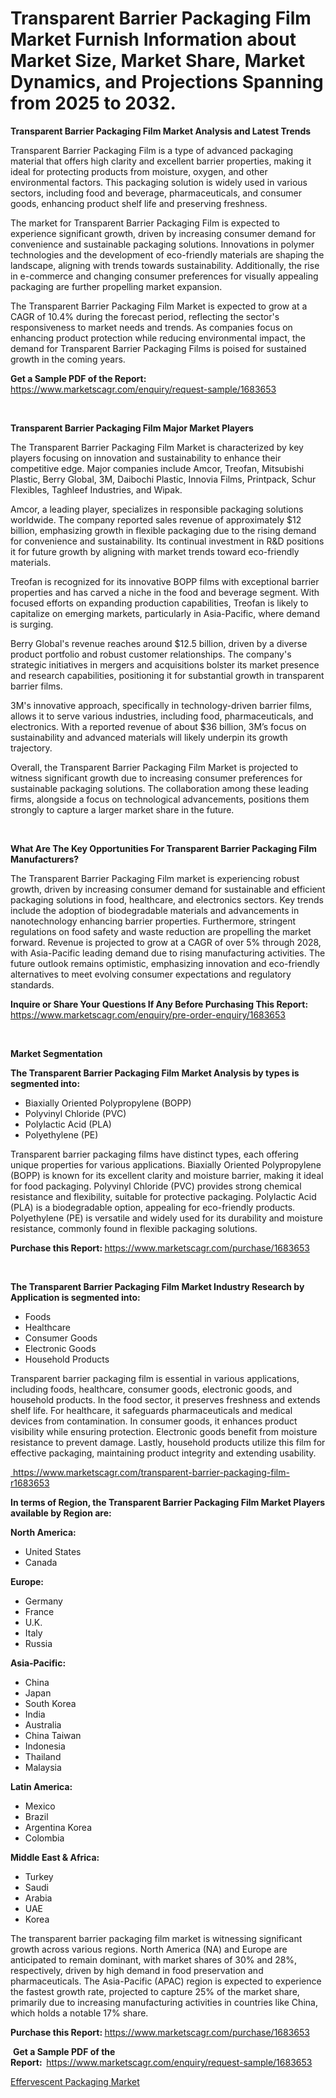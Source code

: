 <p><h1>Transparent Barrier Packaging Film Market Furnish Information about Market Size, Market Share, Market Dynamics, and Projections Spanning from 2025 to 2032.</h1></p><p><strong>Transparent Barrier Packaging Film Market Analysis and Latest Trends</strong></p>
<p><p>Transparent Barrier Packaging Film is a type of advanced packaging material that offers high clarity and excellent barrier properties, making it ideal for protecting products from moisture, oxygen, and other environmental factors. This packaging solution is widely used in various sectors, including food and beverage, pharmaceuticals, and consumer goods, enhancing product shelf life and preserving freshness.</p><p>The market for Transparent Barrier Packaging Film is expected to experience significant growth, driven by increasing consumer demand for convenience and sustainable packaging solutions. Innovations in polymer technologies and the development of eco-friendly materials are shaping the landscape, aligning with trends towards sustainability. Additionally, the rise in e-commerce and changing consumer preferences for visually appealing packaging are further propelling market expansion.</p><p>The Transparent Barrier Packaging Film Market is expected to grow at a CAGR of 10.4% during the forecast period, reflecting the sector's responsiveness to market needs and trends. As companies focus on enhancing product protection while reducing environmental impact, the demand for Transparent Barrier Packaging Films is poised for sustained growth in the coming years.</p></p>
<p><strong>Get a Sample PDF of the Report:&nbsp;</strong> <a href="https://www.marketscagr.com/enquiry/request-sample/1683653?utm_campaign=1848&utm_medium=2&utm_source=Github&utm_content=ia&utm_term=08032025&utm_id=transparent-barrier-packaging-film">https://www.marketscagr.com/enquiry/request-sample/1683653</a></p>
<p>&nbsp;</p>
<p><strong>Transparent Barrier Packaging Film Major Market Players</strong></p>
<p><p>The Transparent Barrier Packaging Film Market is characterized by key players focusing on innovation and sustainability to enhance their competitive edge. Major companies include Amcor, Treofan, Mitsubishi Plastic, Berry Global, 3M, Daibochi Plastic, Innovia Films, Printpack, Schur Flexibles, Taghleef Industries, and Wipak.</p><p>Amcor, a leading player, specializes in responsible packaging solutions worldwide. The company reported sales revenue of approximately $12 billion, emphasizing growth in flexible packaging due to the rising demand for convenience and sustainability. Its continual investment in R&D positions it for future growth by aligning with market trends toward eco-friendly materials.</p><p>Treofan is recognized for its innovative BOPP films with exceptional barrier properties and has carved a niche in the food and beverage segment. With focused efforts on expanding production capabilities, Treofan is likely to capitalize on emerging markets, particularly in Asia-Pacific, where demand is surging.</p><p>Berry Global's revenue reaches around $12.5 billion, driven by a diverse product portfolio and robust customer relationships. The company's strategic initiatives in mergers and acquisitions bolster its market presence and research capabilities, positioning it for substantial growth in transparent barrier films.</p><p>3M's innovative approach, specifically in technology-driven barrier films, allows it to serve various industries, including food, pharmaceuticals, and electronics. With a reported revenue of about $36 billion, 3M’s focus on sustainability and advanced materials will likely underpin its growth trajectory.</p><p>Overall, the Transparent Barrier Packaging Film Market is projected to witness significant growth due to increasing consumer preferences for sustainable packaging solutions. The collaboration among these leading firms, alongside a focus on technological advancements, positions them strongly to capture a larger market share in the future.</p></p>
<p>&nbsp;</p>
<p><strong>What Are The Key Opportunities For Transparent Barrier Packaging Film Manufacturers?</strong></p>
<p><p>The Transparent Barrier Packaging Film market is experiencing robust growth, driven by increasing consumer demand for sustainable and efficient packaging solutions in food, healthcare, and electronics sectors. Key trends include the adoption of biodegradable materials and advancements in nanotechnology enhancing barrier properties. Furthermore, stringent regulations on food safety and waste reduction are propelling the market forward. Revenue is projected to grow at a CAGR of over 5% through 2028, with Asia-Pacific leading demand due to rising manufacturing activities. The future outlook remains optimistic, emphasizing innovation and eco-friendly alternatives to meet evolving consumer expectations and regulatory standards.</p></p>
<p><strong>Inquire or Share Your Questions If Any Before Purchasing This Report:</strong> <a href="https://www.marketscagr.com/enquiry/pre-order-enquiry/1683653?utm_campaign=1848&utm_medium=2&utm_source=Github&utm_content=ia&utm_term=08032025&utm_id=transparent-barrier-packaging-film">https://www.marketscagr.com/enquiry/pre-order-enquiry/1683653</a></p>
<p>&nbsp;</p>
<p><strong>Market Segmentation</strong></p>
<p><strong>The Transparent Barrier Packaging Film Market Analysis by types is segmented into:</strong></p>
<p><ul><li>Biaxially Oriented Polypropylene (BOPP)</li><li>Polyvinyl Chloride (PVC)</li><li>Polylactic Acid (PLA)</li><li>Polyethylene (PE)</li></ul></p>
<p><p>Transparent barrier packaging films have distinct types, each offering unique properties for various applications. Biaxially Oriented Polypropylene (BOPP) is known for its excellent clarity and moisture barrier, making it ideal for food packaging. Polyvinyl Chloride (PVC) provides strong chemical resistance and flexibility, suitable for protective packaging. Polylactic Acid (PLA) is a biodegradable option, appealing for eco-friendly products. Polyethylene (PE) is versatile and widely used for its durability and moisture resistance, commonly found in flexible packaging solutions.</p></p>
<p><strong>Purchase this Report:&nbsp;</strong><a href="https://www.marketscagr.com/purchase/1683653?utm_campaign=1848&utm_medium=2&utm_source=Github&utm_content=ia&utm_term=08032025&utm_id=transparent-barrier-packaging-film">https://www.marketscagr.com/purchase/1683653</a></p>
<p>&nbsp;</p>
<p><strong>The Transparent Barrier Packaging Film Market Industry Research by Application is segmented into:</strong></p>
<p><ul><li>Foods</li><li>Healthcare</li><li>Consumer Goods</li><li>Electronic Goods</li><li>Household Products</li></ul></p>
<p><p>Transparent barrier packaging film is essential in various applications, including foods, healthcare, consumer goods, electronic goods, and household products. In the food sector, it preserves freshness and extends shelf life. For healthcare, it safeguards pharmaceuticals and medical devices from contamination. In consumer goods, it enhances product visibility while ensuring protection. Electronic goods benefit from moisture resistance to prevent damage. Lastly, household products utilize this film for effective packaging, maintaining product integrity and extending usability.</p></p>
<p><a href="https://www.marketscagr.com/transparent-barrier-packaging-film-r1683653?utm_campaign=1848&utm_medium=2&utm_source=Github&utm_content=ia&utm_term=08032025&utm_id=transparent-barrier-packaging-film">&nbsp;https://www.marketscagr.com/transparent-barrier-packaging-film-r1683653</a></p>
<p><strong>In terms of Region, the Transparent Barrier Packaging Film Market Players available by Region are:</strong></p>
<p>
    <p> <strong> North America: </strong>
        <ul>
            <li>United States</li>
            <li>Canada</li>
        </ul>
        </p> 
    <p> <strong> Europe: </strong>
        <ul>
            <li>Germany</li>
            <li>France</li>
            <li>U.K.</li>
            <li>Italy</li>
            <li>Russia</li>
        </ul>
        </p> 
    <p> <strong> Asia-Pacific: </strong>
        <ul>
            <li>China</li>
            <li>Japan</li>
            <li>South Korea</li>
            <li>India</li>
            <li>Australia</li>
            <li>China Taiwan</li>
            <li>Indonesia</li>
            <li>Thailand</li>
            <li>Malaysia</li>
        </ul>
        </p> 
    <p> <strong> Latin America: </strong>
        <ul>
            <li>Mexico</li>
            <li>Brazil</li>
            <li>Argentina Korea</li>
            <li>Colombia</li>
        </ul>
        </p> 
    <p> <strong> Middle East & Africa: </strong>
        <ul>
            <li>Turkey</li>
            <li>Saudi</li>
            <li>Arabia</li>
            <li>UAE</li>
            <li>Korea</li>
        </ul>
    </p>
    </p>
<p><p>The transparent barrier packaging film market is witnessing significant growth across various regions. North America (NA) and Europe are anticipated to remain dominant, with market shares of 30% and 28%, respectively, driven by high demand in food preservation and pharmaceuticals. The Asia-Pacific (APAC) region is expected to experience the fastest growth rate, projected to capture 25% of the market share, primarily due to increasing manufacturing activities in countries like China, which holds a notable 17% share.</p></p>
<p><strong>Purchase this Report: </strong><a href="https://www.marketscagr.com/purchase/1683653?utm_campaign=1848&utm_medium=2&utm_source=Github&utm_content=ia&utm_term=08032025&utm_id=transparent-barrier-packaging-film">https://www.marketscagr.com/purchase/1683653</a></p>
<p>&nbsp;<strong>Get a Sample PDF of the Report:&nbsp;&nbsp;</strong><a href="https://www.marketscagr.com/enquiry/request-sample/1683653?utm_campaign=1848&utm_medium=2&utm_source=Github&utm_content=ia&utm_term=08032025&utm_id=transparent-barrier-packaging-film">https://www.marketscagr.com/enquiry/request-sample/1683653</a></p>
<p><strong></strong></p>
<p><p><a href="https://github.com/marloy8/Market-Research-Report-List-7/blob/main/effervescent-packaging-market.md?utm_campaign=1848&utm_medium=2&utm_source=Github&utm_content=ia&utm_term=08032025&utm_id=transparent-barrier-packaging-film">Effervescent Packaging Market</a></p></p>